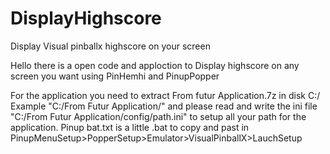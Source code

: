 # DisplayHighscore
Display Visual pinballx highscore on your screen

Hello there is a open code and apploction to Display highscore on any screen you want using PinHemhi and PinupPopper

For the application you need to extract From futur Application.7z in disk C:/
Example "C:/From Futur Application/"
and please read and write the ini file "C:/From Futur Application/config/path.ini" to setup all your path for the application.
Pinup bat.txt is a little .bat to copy and past in PinupMenuSetup>PopperSetup>Emulator>VisualPinballX>LauchSetup 

